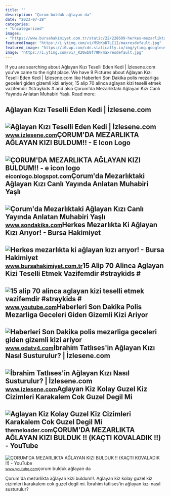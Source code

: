 ```yaml
---
title: ""
description: "Çorum bulduk ağlayan da"
date: "2023-07-28"
categories:
- "Uncategorized"
images:
- "https://www.bursahakimiyet.com.tr/static/22/228609-herkes-mezarlikta-ki-aglayan-kizi-ariyor-5aecd79f284e6-x750.jpg"
featuredImage: "https://i.ytimg.com/vi/MSbKoDTLI1I/maxresdefault.jpg"
featured_image: "https://i0.wp.com/cdn.statically.io/img/ytimg.googleusercontent.com/vi/Kr8VHqXwTSY/maxresdefault.jpg?resize=650,400"
image: "https://i.ytimg.com/vi/_R20wb0f79M/maxresdefault.jpg"
---
```


If you are searching about Ağlayan Kızı Teselli Eden Kedi | İzlesene.com you've came to the right place. We have 9 Pictures about Ağlayan Kızı Teselli Eden Kedi | İzlesene.com like Haberleri Son Dakika polis mezarliga geceleri giden gizemli kizi ariyor, 15 alip 70 alinca aglayan kizi teselli etmek vazifemdir #straykids # and also Çorum'da Mezarlıktaki Ağlayan Kızı Canlı Yayında Anlatan Muhabiri Yaşlı. Read more:

Ağlayan Kızı Teselli Eden Kedi | İzlesene.com
---------------------------------------------

 ![Ağlayan Kızı Teselli Eden Kedi | İzlesene.com](https://i1.imgiz.com/rshots/10550/aglayan-kizi-teselli-eden-kedi_10550623-2830_747x420.jpg) <small>www.izlesene.com</small>ÇORUM'DA MEZARLIKTA AĞLAYAN KIZI BULDUM!! - E Icon Logo
-------------------------------------------------------

 ![ÇORUM'DA MEZARLIKTA AĞLAYAN KIZI BULDUM!! - e icon logo](https://i.ytimg.com/vi/_R20wb0f79M/maxresdefault.jpg) <small>eiconlogo.blogspot.com</small>Çorum'da Mezarlıktaki Ağlayan Kızı Canlı Yayında Anlatan Muhabiri Yaşlı
-----------------------------------------------------------------------

 ![Çorum'da Mezarlıktaki Ağlayan Kızı Canlı Yayında Anlatan Muhabiri Yaşlı](https://i2.sdacdn.com/haber/2018/05/09/corum-da-mezarliktaki-aglayan-kizi-canli-yayinda-10832131_8057_amp.jpg) <small>www.sondakika.com</small>Herkes Mezarlıkta Ki Ağlayan Kızı Arıyor! - Bursa Hakimiyet
-----------------------------------------------------------

 ![Herkes mezarlıkta ki ağlayan kızı arıyor! - Bursa Hakimiyet](https://www.bursahakimiyet.com.tr/static/22/228609-herkes-mezarlikta-ki-aglayan-kizi-ariyor-5aecd79f284e6-x750.jpg) <small>www.bursahakimiyet.com.tr</small>15 Alip 70 Alinca Aglayan Kizi Teselli Etmek Vazifemdir #straykids #
--------------------------------------------------------------------

 ![15 alip 70 alinca aglayan kizi teselli etmek vazifemdir #straykids #](https://i.ytimg.com/vi/rF-s0-g8olk/hq2.jpg?sqp=-oaymwEoCOADEOgC8quKqQMcGADwAQH4Ac4FgAKACooCDAgAEAEYSSBTKHIwDw==&rs=AOn4CLALNI-uP2dcxEAX2V-Y1qjKAYXZDQ) <small>www.youtube.com</small>Haberleri Son Dakika Polis Mezarliga Geceleri Giden Gizemli Kizi Ariyor
-----------------------------------------------------------------------

 ![Haberleri Son Dakika polis mezarliga geceleri giden gizemli kizi ariyor](https://cdn.odatv4.com/images/2018_05/2018_05_02/polis-geceleri-mezarlikta-aglayan-kizi-ariyor-02051831_l2.jpg) <small>www.odatv4.com</small>İbrahim Tatlıses'in Ağlayan Kızı Nasıl Susturulur? | İzlesene.com
-----------------------------------------------------------------

 ![İbrahim Tatlıses'in Ağlayan Kızı Nasıl Susturulur? | İzlesene.com](https://i1.imgiz.com/rshots/8081/ibrahim-tatlisesin-aglayan-kizi-nasil-susturulur_8081110-21740_600x315.jpg) <small>www.izlesene.com</small>Aglayan Kiz Kolay Guzel Kiz Cizimleri Karakalem Cok Guzel Degil Mi
------------------------------------------------------------------

 ![Aglayan Kiz Kolay Guzel Kiz Cizimleri Karakalem Cok Guzel Degil Mi](https://i0.wp.com/cdn.statically.io/img/ytimg.googleusercontent.com/vi/Kr8VHqXwTSY/maxresdefault.jpg?resize=650,400) <small>themeloader.com</small>ÇORUM'DA MEZARLIKTA AĞLAYAN KIZI BULDUK !! (KAÇTI KOVALADIK !!) - YouTube
-------------------------------------------------------------------------

 ![ÇORUM'DA MEZARLIKTA AĞLAYAN KIZI BULDUK !! (KAÇTI KOVALADIK !!) - YouTube](https://i.ytimg.com/vi/MSbKoDTLI1I/maxresdefault.jpg) <small>www.youtube.com</small>çorum bulduk ağlayan da

Çorum'da mezarlikta ağlayan kizi buldum!!. Aglayan kiz kolay guzel kiz cizimleri karakalem cok guzel degil mi. İbrahim tatlıses'in ağlayan kızı nasıl susturulur?
